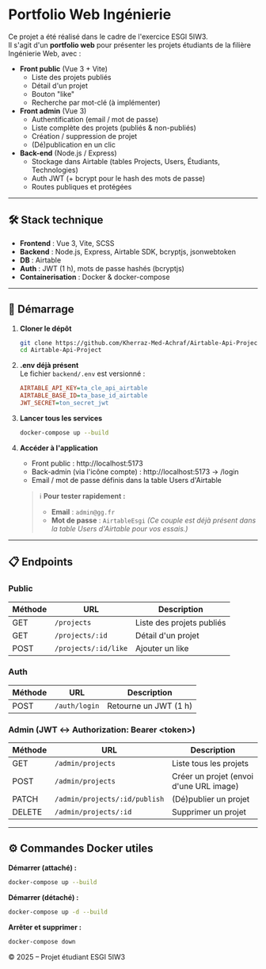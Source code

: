 # Portfolio Web Ingénierie

Ce projet a été réalisé dans le cadre de l'exercice ESGI 5IW3.  
Il s'agit d'un **portfolio web** pour présenter les projets étudiants de la filière Ingénierie Web, avec :

- **Front public** (Vue 3 + Vite)  
    - Liste des projets publiés  
    - Détail d'un projet  
    - Bouton "like"  
    - Recherche par mot-clé (à implémenter)  
- **Front admin** (Vue 3)  
    - Authentification (email / mot de passe)  
    - Liste complète des projets (publiés & non-publiés)  
    - Création / suppression de projet  
    - (Dé)publication en un clic  
- **Back-end** (Node.js / Express)  
    - Stockage dans Airtable (tables Projects, Users, Étudiants, Technologies)  
    - Auth JWT (+ bcrypt pour le hash des mots de passe)  
    - Routes publiques et protégées  

---

## 🛠 Stack technique

- **Frontend** : Vue 3, Vite, SCSS  
- **Backend** : Node.js, Express, Airtable SDK, bcryptjs, jsonwebtoken  
- **DB** : Airtable  
- **Auth** : JWT (1 h), mots de passe hashés (bcryptjs)  
- **Containerisation** : Docker & docker-compose  

---

## 🚀 Démarrage

1. **Cloner le dépôt**  
     ```bash
     git clone https://github.com/Kherraz-Med-Achraf/Airtable-Api-Project.git
     cd Airtable-Api-Project
     ```

2. **.env déjà présent**  
     Le fichier `backend/.env` est versionné :

     ```ini
     AIRTABLE_API_KEY=ta_cle_api_airtable
     AIRTABLE_BASE_ID=ta_base_id_airtable
     JWT_SECRET=ton_secret_jwt
     ```

3. **Lancer tous les services**  
     ```bash
     docker-compose up --build
     ```

4. **Accéder à l'application**  
     - Front public : http://localhost:5173
     - Back-admin (via l'icône compte) : http://localhost:5173 → /login
     - Email / mot de passe définis dans la table Users d'Airtable
    > ℹ️ **Pour tester rapidement :**
    > - **Email** : `admin@gg.fr`
    > - **Mot de passe** : `AirtableEsgi`
    > *(Ce couple est déjà présent dans la table Users d'Airtable pour vos essais.)*

---

## 📋 Endpoints

### Public
| Méthode | URL | Description |
|---------|-----|-------------|
| GET | `/projects` | Liste des projets publiés |
| GET | `/projects/:id` | Détail d'un projet |
| POST | `/projects/:id/like` | Ajouter un like |

### Auth
| Méthode | URL | Description |
|---------|-----|-------------|
| POST | `/auth/login` | Retourne un JWT (1 h) |

### Admin (JWT ↔ Authorization: Bearer \<token\>)
| Méthode | URL | Description |
|---------|-----|-------------|
| GET | `/admin/projects` | Liste tous les projets |
| POST | `/admin/projects` | Créer un projet (envoi d'une URL image) |
| PATCH | `/admin/projects/:id/publish` | (Dé)publier un projet |
| DELETE | `/admin/projects/:id` | Supprimer un projet |

---

## ⚙️ Commandes Docker utiles

**Démarrer (attaché) :**
```bash
docker-compose up --build
```

**Démarrer (détaché) :**
```bash
docker-compose up -d --build
```

**Arrêter et supprimer :**
```bash
docker-compose down
```

© 2025 – Projet étudiant ESGI 5IW3
